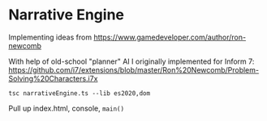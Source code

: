 # Narrative Engine

Implementing ideas from https://www.gamedeveloper.com/author/ron-newcomb 

With help of old-school "planner" AI I originally implemented for Inform 7: https://github.com/i7/extensions/blob/master/Ron%20Newcomb/Problem-Solving%20Characters.i7x

`tsc narrativeEngine.ts --lib es2020,dom`

Pull up index.html, console, `main()`
